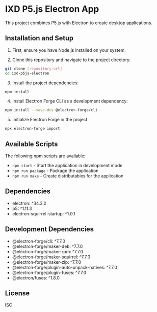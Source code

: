 # IXD P5.js Electron App

This project combines P5.js with Electron to create desktop applications.

## Installation and Setup

1. First, ensure you have Node.js installed on your system.

2. Clone this repository and navigate to the project directory:
```bash
git clone [repository-url]
cd ixd-p5js-electron
```

3. Install the project dependencies:
```bash
npm install
```

4. Install Electron Forge CLI as a development dependency:
```bash
npm install --save-dev @electron-forge/cli
```

5. Initialize Electron Forge in the project:
```bash
npx electron-forge import
```

## Available Scripts

The following npm scripts are available:

- `npm start` - Start the application in development mode
- `npm run package` - Package the application
- `npm run make` - Create distributables for the application

## Dependencies

- electron: ^34.3.0
- p5: ^1.11.3
- electron-squirrel-startup: ^1.0.1

## Development Dependencies

- @electron-forge/cli: ^7.7.0
- @electron-forge/maker-deb: ^7.7.0
- @electron-forge/maker-rpm: ^7.7.0
- @electron-forge/maker-squirrel: ^7.7.0
- @electron-forge/maker-zip: ^7.7.0
- @electron-forge/plugin-auto-unpack-natives: ^7.7.0
- @electron-forge/plugin-fuses: ^7.7.0
- @electron/fuses: ^1.8.0

## License

ISC 